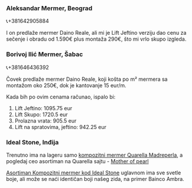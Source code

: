 ### Aleksandar Mermer, Beograd⁩
📞+381642905884

I on predlaže mermer Daino Reale, ali mi je Lift Jeftino verziju dao cenu za sečenje i obradu od 1.590€ plus montaža 290€, što mi vrlo skupo izgleda.

### ⁨Borivoj Ilić Mermer, Šabac
📞+381646436392

Čovek predlaže mermer Daino Reale, koji košta po m² mermera sa montažom oko 250€, dok je kantovanje 15 eur/m.

Kada bih po ovim cenama računao, ispalo bi:
1.  Lift Jeftino: 1095.75 eur
2.  Lift Skupo: 1720.5 eur
3.  Prolazna vrata: 905.5 eur
4.  Lift na spratovima, jeftino: 942.25 eur

### Ideal Stone, Inđija

Trenutno ima na lageru samo [kompozitni mermer Quarella Madreperla](https://idealstone.rs/portfolio/kompozitni-mermer-madreperla/), a pogledaj ceo asortiman na Quarella sajtu - [Mother of pearl](https://www.quarella.com/collection/madreperla/)


[Asortiman Kompozitni mermer kod Ideal Stone](https://idealstone.rs/asortiman-kompozitni-mermer/) uglavnom ima sve svetle boje, ali može se naći identičan boji našeg zida, na primer Bainco Ambra.

<!--stackedit_data:
eyJoaXN0b3J5IjpbMjA5NTg3NDc1NywxODM2MDkwODE3LDMwNT
A4Mjk1MiwtMTU5ODkzMDExMCwtMjA1MDIyNDg3NF19
-->